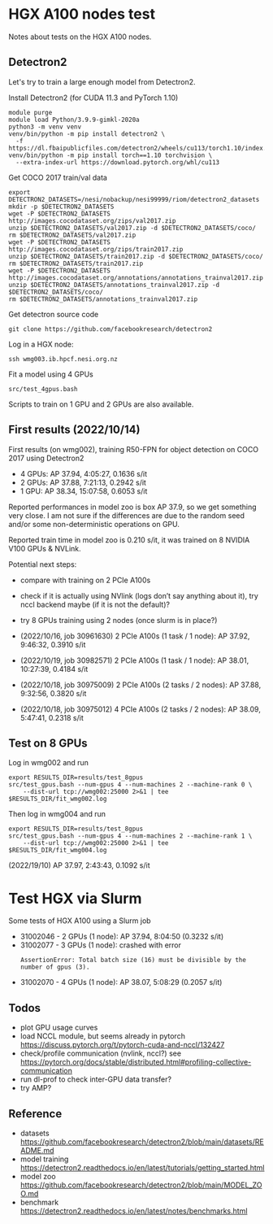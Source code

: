 # HGX A100 nodes test

Notes about tests on the HGX A100 nodes.


## Detectron2

Let's try to train a large enough model from Detectron2.

Install Detectron2 (for CUDA 11.3 and PyTorch 1.10)

```
module purge
module load Python/3.9.9-gimkl-2020a
python3 -m venv venv
venv/bin/python -m pip install detectron2 \
  -f https://dl.fbaipublicfiles.com/detectron2/wheels/cu113/torch1.10/index.html
venv/bin/python -m pip install torch==1.10 torchvision \
  --extra-index-url https://download.pytorch.org/whl/cu113
```

Get COCO 2017 train/val data

```
export DETECTRON2_DATASETS=/nesi/nobackup/nesi99999/riom/detectron2_datasets
mkdir -p $DETECTRON2_DATASETS
wget -P $DETECTRON2_DATASETS http://images.cocodataset.org/zips/val2017.zip
unzip $DETECTRON2_DATASETS/val2017.zip -d $DETECTRON2_DATASETS/coco/
rm $DETECTRON2_DATASETS/val2017.zip
wget -P $DETECTRON2_DATASETS http://images.cocodataset.org/zips/train2017.zip
unzip $DETECTRON2_DATASETS/train2017.zip -d $DETECTRON2_DATASETS/coco/
rm $DETECTRON2_DATASETS/train2017.zip
wget -P $DETECTRON2_DATASETS http://images.cocodataset.org/annotations/annotations_trainval2017.zip
unzip $DETECTRON2_DATASETS/annotations_trainval2017.zip -d $DETECTRON2_DATASETS/coco/
rm $DETECTRON2_DATASETS/annotations_trainval2017.zip
```

Get detectron source code

```
git clone https://github.com/facebookresearch/detectron2
```

Log in a HGX node:

```
ssh wmg003.ib.hpcf.nesi.org.nz
```

Fit a model using 4 GPUs

```
src/test_4gpus.bash
```

Scripts to train on 1 GPU and 2 GPUs are also available.


## First results (2022/10/14)

First results (on wmg002), training R50-FPN for object detection on COCO 2017 using Detectron2

- 4 GPUs: AP 37.94, 4:05:27, 0.1636 s/it
- 2 GPUs: AP 37.88, 7:21:13, 0.2942 s/it
- 1 GPU: AP 38.34, 15:07:58, 0.6053 s/it

Reported performances in model zoo is box AP 37.9, so we get something very close. I am not sure if the differences are due to the random seed and/or some non-deterministic operations on GPU.

Reported train time in model zoo is 0.210 s/it, it was trained on 8 NVIDIA V100 GPUs & NVLink.

Potential next steps:

- compare with training on 2 PCIe A100s
- check if it is actually using NVlink (logs don’t say anything about it), try nccl backend maybe (if it is not the default)?
- try 8 GPUs training using 2 nodes (once slurm is in place?)

- (2022/10/16, job 30961630) 2 PCIe A100s (1 task / 1 node): AP 37.92, 9:46:32, 0.3910 s/it
- (2022/10/19, job 30982571) 2 PCIe A100s (1 task / 1 node): AP 38.01, 10:27:39, 0.4184 s/it
- (2022/10/18, job 30975009) 2 PCIe A100s (2 tasks / 2 nodes): AP 37.88, 9:32:56, 0.3820 s/it
- (2022/10/18, job 30975012) 4 PCIe A100s (2 tasks / 2 nodes): AP 38.09, 5:47:41, 0.2318 s/it


## Test on 8 GPUs

Log in wmg002 and run

```
export RESULTS_DIR=results/test_8gpus
src/test_gpus.bash --num-gpus 4 --num-machines 2 --machine-rank 0 \
    --dist-url tcp://wmg002:25000 2>&1 | tee $RESULTS_DIR/fit_wmg002.log
```

Then log in wmg004 and run

```
export RESULTS_DIR=results/test_8gpus
src/test_gpus.bash --num-gpus 4 --num-machines 2 --machine-rank 1 \
    --dist-url tcp://wmg002:25000 2>&1 | tee $RESULTS_DIR/fit_wmg004.log
```

(2022/19/10) AP 37.97, 2:43:43, 0.1092 s/it


# Test HGX via Slurm

Some tests of HGX A100 using a Slurm job

- 31002046 - 2 GPUs (1 node): AP 37.94, 8:04:50 (0.3232 s/it)
- 31002077 - 3 GPUs (1 node): crashed with error
  ```
  AssertionError: Total batch size (16) must be divisible by the number of gpus (3).
  ```
- 31002070 - 4 GPUs (1 node): AP 38.07, 5:08:29 (0.2057 s/it)


## Todos

- plot GPU usage curves
- load NCCL module, but seems already in pytorch https://discuss.pytorch.org/t/pytorch-cuda-and-nccl/132427
- check/profile communication (nvlink, nccl?)
  see https://pytorch.org/docs/stable/distributed.html#profiling-collective-communication
- run dl-prof to check inter-GPU data transfer?
- try AMP?


## Reference

- datasets https://github.com/facebookresearch/detectron2/blob/main/datasets/README.md
- model training https://detectron2.readthedocs.io/en/latest/tutorials/getting_started.html
- model zoo https://github.com/facebookresearch/detectron2/blob/main/MODEL_ZOO.md
- benchmark https://detectron2.readthedocs.io/en/latest/notes/benchmarks.html
